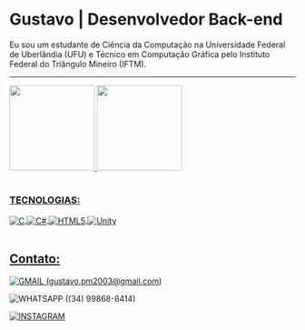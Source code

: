 # Gustavo | Desenvolvedor Back-end

Eu sou um estudante de Ciência da Computação na Universidade Federal de Uberlândia (UFU) e Técnico em Computação Gráfica pelo Instituto Federal do Triângulo Mineiro (IFTM).
<hr size="50">
<table>
  <a href="https://github.com/gustavopereiramendes1">
  <img height="150em" src="https://github-readme-stats.vercel.app/api?username=gustavopereiramendes1&show_icons=true&theme=tokyonight&include_all_commits=true"/>
  <img height="150em" src="https://github-readme-stats.vercel.app/api/top-langs/?username=gustavopereiramendes1&layout=compact&theme=tokyonight"/>
</table>

### TECNOLOGIAS:
<div style="display: inline_block">
    <img align="center" alt="C" src="https://img.shields.io/badge/C-00599C?style=for-the-badge&logo=c&logoColor=white"/>
    <img align="center" alt="C#" src="https://img.shields.io/badge/C%23-239120?style=for-the-badge&logo=c-sharp&logoColor=white"/>
    <img align="center" alt="HTML5" src="https://img.shields.io/badge/HTML5-E34F26?style=for-the-badge&logo=html5&logoColor=white"/>
    <img align="center" alt="Unity" src="https://img.shields.io/badge/Unity-100000?style=for-the-badge&logo=unity&logoColor=white"/>
</div><br/>

## Contato: 
![GMAIL](https://img.shields.io/badge/Gmail-D14836?style=for-the-badge&logo=gmail&logoColor=white) (gustavo.pm2003@gmail.com)

![WHATSAPP](https://img.shields.io/badge/WhatsApp-25D366?style=for-the-badge&logo=whatsapp&logoColor=white) ((34) 99868-8414)

[![INSTAGRAM](https://img.shields.io/badge/Instagram-E4405F?style=for-the-badge&logo=instagram&logoColor=white)](https://www.instagram.com/gustavo_pereira55/)
